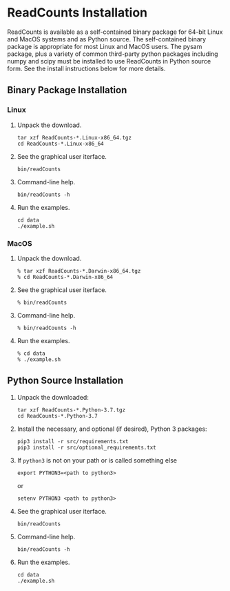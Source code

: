
# ReadCounts Installation #

ReadCounts is available as a self-contained binary package for 64-bit Linux and MacOS systems and as Python source. The self-contained binary package is appropriate for most Linux and MacOS users. The pysam package, plus a variety of common third-party python packages including numpy and scipy must be installed to use ReadCounts in Python source form. See the install instructions below for more details. 

## Binary Package Installation ##

### Linux ###
1. Unpack the download.
    ```
    tar xzf ReadCounts-*.Linux-x86_64.tgz
    cd ReadCounts-*.Linux-x86_64
    ```
2. See the graphical user iterface.
    ```
    bin/readCounts
    ```
3. Command-line help.
    ```
    bin/readCounts -h
    ```
4. Run the examples.
    ```
    cd data
    ./example.sh
    ```
### MacOS ###
1. Unpack the download.
    ```
    % tar xzf ReadCounts-*.Darwin-x86_64.tgz
    % cd ReadCounts-*.Darwin-x86_64
    ```
2. See the graphical user iterface.
    ```
    % bin/readCounts
    ```
3. Command-line help.
    ```
    % bin/readCounts -h
    ```
4. Run the examples.
    ```
    % cd data
    % ./example.sh
    ```

## Python Source Installation ##

1. Unpack the downloaded:
    ```
    tar xzf ReadCounts-*.Python-3.7.tgz
    cd ReadCounts-*.Python-3.7
    ```
2. Install the necessary, and optional (if desired), Python 3 packages:
    ```
    pip3 install -r src/requirements.txt 
    pip3 install -r src/optional_requirements.txt
    ```
3. If `python3` is not on your path or is called something else
    ```
    export PYTHON3=<path to python3>
    ```
    or
    ```
    setenv PYTHON3 <path to python3>
    ```
4. See the graphical user iterface.
    ```
    bin/readCounts
    ```
5. Command-line help.
    ```
    bin/readCounts -h
    ```
6. Run the examples.
    ```
    cd data
    ./example.sh
    ```
